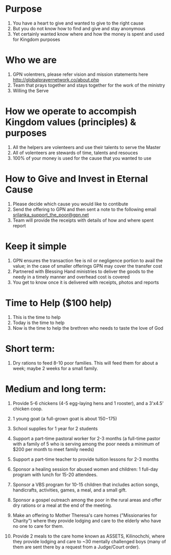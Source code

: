 # Purpose
1. You have a heart to give and wanted to give to the right cause
2. But you do not know how to find and give and stay anonymous 
3. Yet certainly wanted know where and how the money is spent and used for Kingdom purposes 

# Who we are 
1. GPN volentrers, please refer vision and mission statements here http://globalprayernetwork.co/about.php
2. Team that prays together and stays together for the work of the ministry
3. Willing the Serve 

# How we operate to accompish Kingdom values (principles) & purposes
1. All the helpers are volenteers and use their talents to serve the Master
2. All of volenteers are stewards of time, talents and resouces  
3. 100% of your money is used for the cause that you wanted to use

# How to Give and Invest in Eternal Cause
1. Please decide which cause you would like to contibute 
2. Send the offering to GPN and then sent a note to the following email <srilanka_support_the_poor@gpn.net>
3. Team will provide the receipts with details of how and where spent report 

# Keep it simple
1. GPN ensures the transaction fee is nil or negligence portion to avail the value; in the case of smaller offerings GPN may cover the transfer cost
2. Partnered with Blessing Hand ministries to deliver the goods to the needy in a timely manner and overhead cost is covered 
3. You get to know once it is delivered with receipts, photos and reports

# Time to Help ($100 help)
1. This is the time to help
2. Today is the time to help
3. Now is the time to help the brethren who needs to taste the love of God

# Short term: 
1. Dry rations to feed 8-10 poor families. This will feed them for about a week; maybe 2 weeks for a small family.


# Medium and long term: 

1. Provide 5-6 chickens (4-5 egg-laying hens and 1 rooster), and a 3'x4.5' chicken coop.

2. 1 young goat (a full-grown goat is about $150-$175)

3. School supplies for 1 year for 2 students

4. Support a part-time pastoral worker for 2-3 months (a full-time pastor with a family of 5 who is serving among the poor needs a minimum of $200 per month to meet family needs)

5. Support a part-time teacher to provide tuition lessons for 2-3 months

6. Sponsor a healing session for abused women and children: 1 full-day program with lunch for 15-20 attendees. 

7. Sponsor a VBS program for 10-15 children that includes action songs, handicrafts, activities, games, a meal, and a small gift.

8. Sponsor a gospel outreach among the poor in the rural areas and offer dry rations or a meal at the end of the meeting. 

9. Make an offering to Mother Theresa's care homes ("Missionaries for Charity") where they provide lodging and care to the elderly who have no one to care for them.

10. Provide 2 meals to the care home known as ASSETS, Kilinochchi, where they provide lodging and care to ~30 mentally challenged boys (many of them are sent there by a request from a Judge/Court order).
